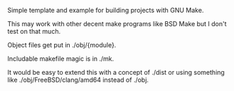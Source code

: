 Simple template and example for building projects with GNU Make.

This may work with other decent make programs like BSD Make but I don't test on that much.

Object files get put in ./obj/{module}.

Includable makefile magic is in ./mk.

It would be easy to extend this with a concept of ./dist or using something like ./obj/FreeBSD/clang/amd64 instead of ./obj.
